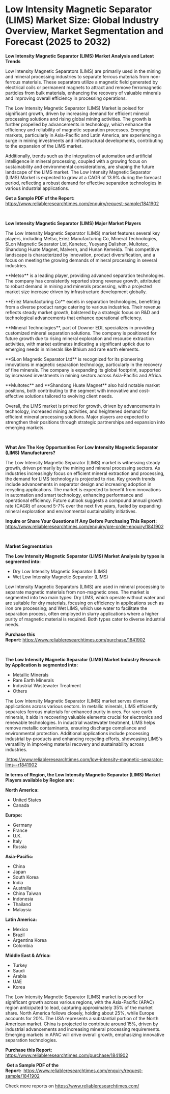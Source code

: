 <p><h1>Low Intensity Magnetic Separator (LIMS) Market Size: Global Industry Overview, Market Segmentation and Forecast (2025 to 2032)</h1></p><p><strong>Low Intensity Magnetic Separator (LIMS) Market Analysis and Latest Trends</strong></p>
<p><p>Low Intensity Magnetic Separators (LIMS) are primarily used in the mining and mineral processing industries to separate ferrous materials from non-ferrous materials. These separators utilize a magnetic field generated by electrical coils or permanent magnets to attract and remove ferromagnetic particles from bulk materials, enhancing the recovery of valuable minerals and improving overall efficiency in processing operations.</p><p>The Low Intensity Magnetic Separator (LIMS) Market is poised for significant growth, driven by increasing demand for efficient mineral processing solutions and rising global mining activities. The growth is further propelled by advancements in technology, which enhance the efficiency and reliability of magnetic separation processes. Emerging markets, particularly in Asia-Pacific and Latin America, are experiencing a surge in mining investments and infrastructural developments, contributing to the expansion of the LIMS market.</p><p>Additionally, trends such as the integration of automation and artificial intelligence in mineral processing, coupled with a growing focus on sustainability and environmental considerations, are shaping the future landscape of the LIMS market. The Low Intensity Magnetic Separator (LIMS) Market is expected to grow at a CAGR of 13.9% during the forecast period, reflecting a robust demand for effective separation technologies in various industrial applications.</p></p>
<p><strong>Get a Sample PDF of the Report:&nbsp;</strong> <a href="https://www.reliableresearchtimes.com/enquiry/request-sample/1841902?utm_campaign=3326&utm_medium=2&utm_source=Github&utm_content=ia&utm_term=26032025&utm_id=low-intensity-magnetic-separator-lims">https://www.reliableresearchtimes.com/enquiry/request-sample/1841902</a></p>
<p>&nbsp;</p>
<p><strong>Low Intensity Magnetic Separator (LIMS) Major Market Players</strong></p>
<p><p>The Low Intensity Magnetic Separator (LIMS) market features several key players, including Metso, Eriez Manufacturing Co, Mineral Technologies, SLon Magnetic Separator Ltd, Kanetec, Yueyang Dalishen, Multotec, Shandong Huate Magnet, Malvern, and Hunan Kemeida. This competitive landscape is characterized by innovation, product diversification, and a focus on meeting the growing demands of mineral processing in several industries.</p><p>**Metso** is a leading player, providing advanced separation technologies. The company has consistently reported strong revenue growth, attributed to robust demand in mining and minerals processing, with a projected market size increase driven by infrastructure development globally.</p><p>**Eriez Manufacturing Co** excels in separation technologies, benefiting from a diverse product range catering to various industries. Their revenue reflects steady market growth, bolstered by a strategic focus on R&D and technological advancements that enhance operational efficiency.</p><p>**Mineral Technologies**, part of Downer EDI, specializes in providing customized mineral separation solutions. The company is positioned for future growth due to rising mineral exploration and resource extraction activities, with market estimates indicating a significant uptick due to emerging needs in minerals like lithium and rare earth elements.</p><p>**SLon Magnetic Separator Ltd** is recognized for its pioneering innovations in magnetic separation technology, particularly in the recovery of fine minerals. The company is expanding its global footprint, supported by increased investments in mining sectors across Asia-Pacific and Africa.</p><p>**Multotec** and **Shandong Huate Magnet** also hold notable market positions, both contributing to the segment with innovative and cost-effective solutions tailored to evolving client needs.</p><p>Overall, the LIMS market is primed for growth, driven by advancements in technology, increased mining activities, and heightened demand for efficient mineral processing solutions. Major players are expected to strengthen their positions through strategic partnerships and expansion into emerging markets.</p></p>
<p>&nbsp;</p>
<p><strong>What Are The Key Opportunities For Low Intensity Magnetic Separator (LIMS) Manufacturers?</strong></p>
<p><p>The Low Intensity Magnetic Separator (LIMS) market is witnessing steady growth, driven primarily by the mining and mineral processing sectors. As industries increasingly focus on efficient mineral extraction and processing, the demand for LIMS technology is projected to rise. Key growth trends include advancements in separator design and increasing adoption in recycling applications. The market is expected to benefit from innovations in automation and smart technology, enhancing performance and operational efficiency. Future outlook suggests a compound annual growth rate (CAGR) of around 5-7% over the next five years, fueled by expanding mineral exploration and environmental sustainability initiatives.</p></p>
<p><strong>Inquire or Share Your Questions If Any Before Purchasing This Report:</strong> <a href="https://www.reliableresearchtimes.com/enquiry/pre-order-enquiry/1841902?utm_campaign=3326&utm_medium=2&utm_source=Github&utm_content=ia&utm_term=26032025&utm_id=low-intensity-magnetic-separator-lims">https://www.reliableresearchtimes.com/enquiry/pre-order-enquiry/1841902</a></p>
<p>&nbsp;</p>
<p><strong>Market Segmentation</strong></p>
<p><strong>The Low Intensity Magnetic Separator (LIMS) Market Analysis by types is segmented into:</strong></p>
<p><ul><li>Dry Low Intensity Magnetic Separator (LIMS)</li><li>Wet Low Intensity Magnetic Separator (LIMS)</li></ul></p>
<p><p>Low Intensity Magnetic Separators (LIMS) are used in mineral processing to separate magnetic materials from non-magnetic ones. The market is segmented into two main types: Dry LIMS, which operate without water and are suitable for dry materials, focusing on efficiency in applications such as iron ore processing; and Wet LIMS, which use water to facilitate the separation process, often employed in slurry applications where a higher purity of magnetic material is required. Both types cater to diverse industrial needs.</p></p>
<p><strong>Purchase this Report:&nbsp;</strong><a href="https://www.reliableresearchtimes.com/purchase/1841902?utm_campaign=3326&utm_medium=2&utm_source=Github&utm_content=ia&utm_term=26032025&utm_id=low-intensity-magnetic-separator-lims">https://www.reliableresearchtimes.com/purchase/1841902</a></p>
<p>&nbsp;</p>
<p><strong>The Low Intensity Magnetic Separator (LIMS) Market Industry Research by Application is segmented into:</strong></p>
<p><ul><li>Metallic Minerals</li><li>Rare Earth Minerals</li><li>Industrial Wastewater Treatment</li><li>Others</li></ul></p>
<p><p>The Low Intensity Magnetic Separator (LIMS) market serves diverse applications across various sectors. In metallic minerals, LIMS efficiently separates ferrous materials for enhanced purity in ores. For rare earth minerals, it aids in recovering valuable elements crucial for electronics and renewable technologies. In industrial wastewater treatment, LIMS helps remove metallic contaminants, ensuring discharge compliance and environmental protection. Additional applications include processing industrial by-products and enhancing recycling efforts, showcasing LIMS's versatility in improving material recovery and sustainability across industries.</p></p>
<p><a href="https://www.reliableresearchtimes.com/low-intensity-magnetic-separator-lims--r1841902?utm_campaign=3326&utm_medium=2&utm_source=Github&utm_content=ia&utm_term=26032025&utm_id=low-intensity-magnetic-separator-lims">&nbsp;https://www.reliableresearchtimes.com/low-intensity-magnetic-separator-lims--r1841902</a></p>
<p><strong>In terms of Region, the Low Intensity Magnetic Separator (LIMS) Market Players available by Region are:</strong></p>
<p>
    <p> <strong> North America: </strong>
        <ul>
            <li>United States</li>
            <li>Canada</li>
        </ul>
        </p> 
    <p> <strong> Europe: </strong>
        <ul>
            <li>Germany</li>
            <li>France</li>
            <li>U.K.</li>
            <li>Italy</li>
            <li>Russia</li>
        </ul>
        </p> 
    <p> <strong> Asia-Pacific: </strong>
        <ul>
            <li>China</li>
            <li>Japan</li>
            <li>South Korea</li>
            <li>India</li>
            <li>Australia</li>
            <li>China Taiwan</li>
            <li>Indonesia</li>
            <li>Thailand</li>
            <li>Malaysia</li>
        </ul>
        </p> 
    <p> <strong> Latin America: </strong>
        <ul>
            <li>Mexico</li>
            <li>Brazil</li>
            <li>Argentina Korea</li>
            <li>Colombia</li>
        </ul>
        </p> 
    <p> <strong> Middle East & Africa: </strong>
        <ul>
            <li>Turkey</li>
            <li>Saudi</li>
            <li>Arabia</li>
            <li>UAE</li>
            <li>Korea</li>
        </ul>
    </p>
    </p>
<p><p>The Low Intensity Magnetic Separator (LIMS) market is poised for significant growth across various regions, with the Asia-Pacific (APAC) region anticipated to lead, capturing approximately 35% of the market share. North America follows closely, holding about 25%, while Europe accounts for 20%. The USA represents a substantial portion of the North American market. China is projected to contribute around 15%, driven by industrial advancements and increasing mineral processing requirements. Emerging markets in APAC will drive overall growth, emphasizing innovative separation technologies.</p></p>
<p><strong>Purchase this Report: </strong><a href="https://www.reliableresearchtimes.com/purchase/1841902?utm_campaign=3326&utm_medium=2&utm_source=Github&utm_content=ia&utm_term=26032025&utm_id=low-intensity-magnetic-separator-lims">https://www.reliableresearchtimes.com/purchase/1841902</a></p>
<p>&nbsp;<strong>Get a Sample PDF of the Report:&nbsp;&nbsp;</strong><a href="https://www.reliableresearchtimes.com/enquiry/request-sample/1841902?utm_campaign=3326&utm_medium=2&utm_source=Github&utm_content=ia&utm_term=26032025&utm_id=low-intensity-magnetic-separator-lims">https://www.reliableresearchtimes.com/enquiry/request-sample/1841902</a></p>
<p><strong></strong></p>
<p>Check more reports on <a href="https://www.reliableresearchtimes.com/?utm_campaign=3326&utm_medium=2&utm_source=Github&utm_content=ia&utm_term=26032025&utm_id=low-intensity-magnetic-separator-lims">https://www.reliableresearchtimes.com/</a></p>